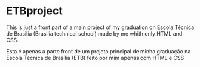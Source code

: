 # ETBproject
This is just a front part of a main project of my graduation on Escola Técnica de Brasilia (Brasilia technical school) made by me whith only HTML and CSS.

Esta é apenas a parte front de um projeto principal de minha graduação na Escola Técnica de Brasília (ETB) feito por mim apenas com HTML e CSS
